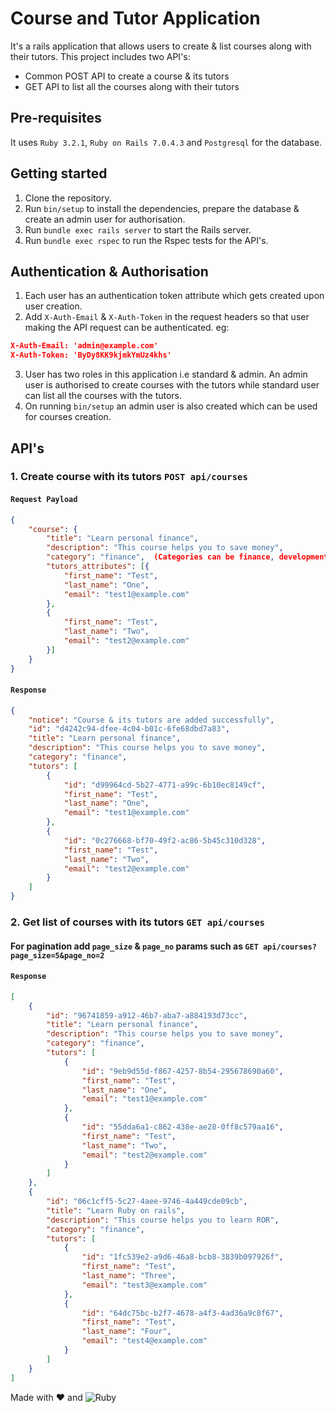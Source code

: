 # Course and Tutor Application

It's a rails application that allows users to create & list courses along with their tutors. This project includes two API's:
* Common POST API to create a course & its tutors
* GET API to list all the courses along with their tutors

## Pre-requisites
It uses `Ruby 3.2.1`, `Ruby on Rails 7.0.4.3` and `Postgresql` for the database.

## Getting started
1. Clone the repository.
2. Run `bin/setup` to install the dependencies, prepare the database & create an admin user for authorisation.
3. Run `bundle exec rails server` to start the Rails server.
4. Run `bundle exec rspec` to run the Rspec tests for the API's.
 
## Authentication & Authorisation
1. Each user has an authentication token attribute which gets created upon user creation.
2. Add `X-Auth-Email` & `X-Auth-Token` in the request headers so that user making the API request can be authenticated. eg:
```json
X-Auth-Email: 'admin@example.com'
X-Auth-Token: 'ByDy8KK9kjmkYmUz4khs'
```
3. User has two roles in this application i.e standard & admin. An admin user is authorised to create courses with the tutors while standard user can list all the courses with the tutors.
4. On running `bin/setup` an admin user is also created which can be used for courses creation. 

## API's

### 1. Create course with its tutors `POST api/courses`

#### `Request Payload`
```json
{
    "course": {
        "title": "Learn personal finance",
        "description": "This course helps you to save money",
        "category": "finance",  (Categories can be finance, development or gaming.)
        "tutors_attributes": [{
            "first_name": "Test",
            "last_name": "One",
            "email": "test1@example.com"
        },
        {
            "first_name": "Test",
            "last_name": "Two",
            "email": "test2@example.com"
        }]
    }
}
```

#### `Response`
```json
{
    "notice": "Course & its tutors are added successfully",
    "id": "d4242c94-dfee-4c04-b01c-6fe68dbd7a83",
    "title": "Learn personal finance",
    "description": "This course helps you to save money",
    "category": "finance",
    "tutors": [
        {
            "id": "d99964cd-5b27-4771-a99c-6b10ec8149cf",
            "first_name": "Test",
            "last_name": "One",
            "email": "test1@example.com"
        },
        {
            "id": "0c276668-bf70-49f2-ac86-5b45c310d328",
            "first_name": "Test",
            "last_name": "Two",
            "email": "test2@example.com"
        }
    ]
}
```



### 2. Get list of courses with its tutors `GET api/courses`
#### For pagination add `page_size` & `page_no` params such as `GET api/courses?page_size=5&page_no=2`
#### `Response`
```json
[
    {
        "id": "96741859-a912-46b7-aba7-a884193d73cc",
        "title": "Learn personal finance",
        "description": "This course helps you to save money",
        "category": "finance",
        "tutors": [
            {
                "id": "9eb9d55d-f867-4257-8b54-295678690a60",
                "first_name": "Test",
                "last_name": "One",
                "email": "test1@example.com"
            },
            {
                "id": "55dda6a1-c862-438e-ae28-0ff8c579aa16",
                "first_name": "Test",
                "last_name": "Two",
                "email": "test2@example.com"
            }
        ]
    },
    {
        "id": "06c1cff5-5c27-4aee-9746-4a449cde09cb",
        "title": "Learn Ruby on rails",
        "description": "This course helps you to learn ROR",
        "category": "finance",
        "tutors": [
            {
                "id": "1fc539e2-a9d6-46a8-bcb8-3839b097926f",
                "first_name": "Test",
                "last_name": "Three",
                "email": "test3@example.com"
            },
            {
                "id": "64dc75bc-b2f7-4678-a4f3-4ad36a9c8f67",
                "first_name": "Test",
                "last_name": "Four",
                "email": "test4@example.com"
            }
        ]
    }
]
```

Made with :heart: and ![Ruby](https://img.shields.io/badge/-Ruby-000000?style=flat&logo=ruby)
